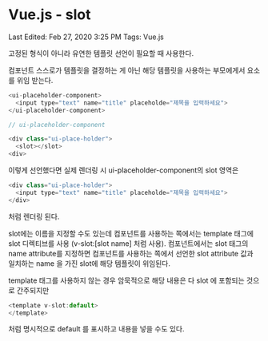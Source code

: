 # Vue.js - slot

Last Edited: Feb 27, 2020 3:25 PM
Tags: Vue.js

고정된 형식이 아니라 유연한 템플릿 선언이 필요할 때 사용한다.

컴포넌트 스스로가 템플릿을 결정하는 게 아닌 해당 템플릿을 사용하는 부모에게서 요소를 위임 받는다.
```javascript
<ui-placeholder-component>
  <input type="text" name="title" placeholde="제목을 입력하세요">
</ui-placeholder-component>

// ui-placeholder-component

<div class="ui-place-holder">
  <slot></slot>
<div>
```

이렇게 선언했다면 실제 렌더링 시 ui-placeholder-component의 slot 영역은
```javascript
<div class="ui-place-holder">
  <input type="text" name="title" placeholde="제목을 입력하세요">
</div>
```

처럼 렌더링 된다.

slot에는 이름을 지정할 수도 있는데 컴포넌트를 사용하는 쪽에서는 template 태그에 slot 디렉티브를 사용 (v-slot:[slot name] 처럼 사용). 컴포넌트에서는 slot  태그의 name attribute를 지정하면 컴포넌트를 사용하는 쪽에서 선언한 slot attribute 값과 일치하는 name 을 가진 slot에 해당 템플릿이 위임된다.

template 태그를 사용하지 않는 경우 암묵적으로 해당 내용은 다 slot 에 포함되는 것으로 간주되지만
```javascript
<template v-slot:default>
</template>
```
처럼 명시적으로 default 를 표시하고 내용을 넣을 수도 있다.
